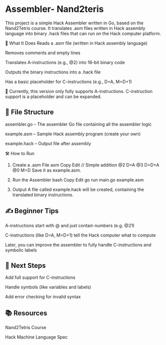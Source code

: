 # Assembler- Nand2teris

This project is a simple Hack Assembler written in Go, based on the Nand2Tetris course. It translates .asm files written in Hack assembly language into binary .hack files that can run on the Hack computer platform.

🚀 What It Does
Reads a .asm file (written in Hack assembly language)

Removes comments and empty lines

Translates A-instructions (e.g., @2) into 16-bit binary code

Outputs the binary instructions into a .hack file

Has a basic placeholder for C-instructions (e.g., D=A, M=D+1)

🔧 Currently, this version only fully supports A-instructions. C-instruction support is a placeholder and can be expanded.

 ## 📁 File Structure
assembler.go – The assembler Go file containing all the assembler logic

example.asm – Sample Hack assembly program (create your own)

example.hack – Output file after assembly

🛠 How to Run
1. Create a .asm File
asm
Copy
Edit
// Simple addition
@2
D=A
@3
D=D+A
@0
M=D
Save it as example.asm.

2. Run the Assembler
bash
Copy
Edit
go run main.go example.asm
3. Output
A file called example.hack will be created, containing the translated binary instructions.

## ✍️ Beginner Tips
A-instructions start with @ and just contain numbers (e.g. @21)

C-instructions (like D=A, M=D+1) tell the Hack computer what to compute

Later, you can improve the assembler to fully handle C-instructions and symbolic labels

## 🧩 Next Steps
Add full support for C-instructions

Handle symbols (like variables and labels)

Add error checking for invalid syntax

## 📚 Resources
Nand2Tetris Course

Hack Machine Language Spec